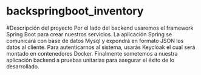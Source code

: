 # backspringboot_inventory
#Descripción del proyecto
Por el lado del backend usaremos el framework Spring Boot para crear nuestros servicios. La aplicación Spring se comunicará con base de datos Mysql y expondrá en formato JSON los datos al cliente. Para autenticarnos al sistema, usarás Keycloak el cual será montado en contenedores Docker. Finalmente sometemos a nuestra aplicación backend a pruebas unitarias para asegurar el éxito de lo desarrollado.
